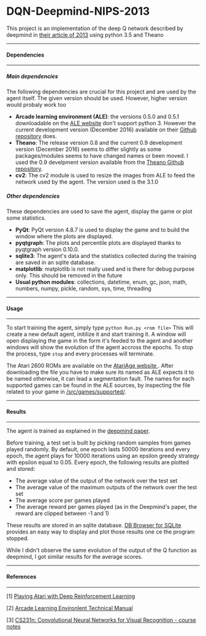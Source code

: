 # DQN-Deepmind-NIPS-2013
This project is an implementation of the deep Q network described by deepmind in [their article of 2013][DM_PAPER] using python 3.5 and Theano

---

#### Dependencies

---

##### Main dependencies
The following dependencies are crucial for this project and are used by the agent itself. The given version should be used. However, higher version would probaly work too
* __Arcade learning environment (ALE)__: the versions 0.5.0 and 0.5.1 downloadable on the [ALE website][ALE_WEB] don't support python 3. However the current development version (December 2016) available on their [Github repository][ALE_GIT] does.
* __Theano__: The release version 0.8 and the current 0.9 development version (December 2016) seems to differ slightly as some packages/modules seems to have changed names or been moved. I used the 0.9 develpment version available from the [Theano Github repository][THEANO_GIT].
* __cv2__: The cv2 module is used to resize the images from ALE to feed the network used by the agent. The version used is the 3.1.0

##### Other dependencies
These dependencies are used to save the agent, display the game or plot some statistics.
* __PyQt__: PyQt version 4.8.7 is used to display the game and to build the window where the plots are displayed.
* __pyqtgraph__: The plots and percentile plots are displayed thanks to pyqtgraph version 0.10.0.
* __sqlite3__: The agent's data and the statistics collected during the training are saved in an sqlite database.
* __matplotlib__: matplotlib is not really used and is there for debug purpose only. This should be removed in the future
* __Usual python modules__: collections, datetime, enum, gc, json, math, numbers, numpy, pickle, random, sys, time, threading


---

#### Usage

---
To start training the agent, simply type `python Run.py <rom file>`
This will create a new default agent, initilize it and start training it. A window will open displaying the game in the form it's feeded to the agent and another windows will show the evolution of the agent accross the epochs.
To stop the process, type `stop` and every processes will terminate.

The Atari 2600 ROMs are available on the [AtariAge website ][ATARI]. After downloading the file you have to make sure its named as ALE expects it to be named otherwise, it can lead a segmentation fault. The names for each supported games can be found in the ALE sources, by inspecting the file related to your game in [/src/games/supported/][ALE_SRC].

---

#### Results

---
The agent is trained as explained in the [deepmind paper][DM_PAPER].

Before training, a test set is built by picking random samples from games played randomly. By default, one epoch lasts 50000 iterations and every epoch, the agent plays for 10000 iterations using an epsilon greedy strategy with epsilon equal to 0.05. Every epoch, the following results are plotted and stored:
* The average value of the output of the network over the test set
* The average value of the maximum outputs of the network over the test set
* The average score per games played
* The average reward per games played (as in the Deepmind's paper, the reward are clipped between -1 and 1)

These results are stored in an sqlite database. [DB Browser for SQLite][DB_BROWSER] provides an easy way to display and plot those results one ce the program stopped.

While I didn't observe the same evolution of the output of the Q function as deepmind, I got similar results for the average scores.

---

#### References

---
[1] [Playing Atari with Deep Reinforcement Learning][DM_PAPER]

[2] [Arcade Learning Environlent Technical Manual][ALE_MAN]

[3] [CS231n: Convolutional Neural Networks for Visual Recognition - course notes][CS231n]

[CS231n]: http://cs231n.github.io/
[DB_BROWSER]: https://github.com/sqlitebrowser/sqlitebrowser
[DM_PAPER]: https://arxiv.org/abs/1312.5602
[ALE_WEB]: http://www.arcadelearningenvironment.org/downloads/
[ALE_GIT]: https://github.com/mgbellemare/Arcade-Learning-Environment
[ALE_SRC]: https://github.com/mgbellemare/Arcade-Learning-Environment/tree/master/src/games/supported
[ALE_MAN]: https://github.com/mgbellemare/Arcade-Learning-Environment/blob/master/doc/manual/manual.pdf
[THEANO_GIT]: https://github.com/Theano/Theano
[ATARI]: http://www.atariage.com/system_items.html?SystemID=2600&ItemTypeID=ROM
